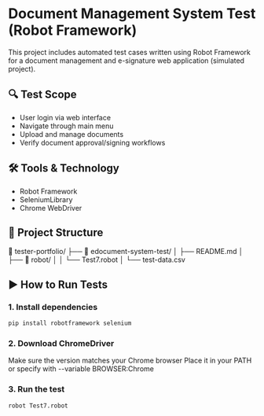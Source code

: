 # Document Management System Test (Robot Framework)

This project includes automated test cases written using Robot Framework  
for a document management and e-signature web application (simulated project).

## 🔍 Test Scope
- User login via web interface
- Navigate through main menu
- Upload and manage documents
- Verify document approval/signing workflows

## 🛠️ Tools & Technology
- Robot Framework
- SeleniumLibrary
- Chrome WebDriver

## 📂 Project Structure
📁 tester-portfolio/
├── 📁 edocument-system-test/
│   ├── README.md
│   ├── 📁 robot/
│   │   └── Test7.robot
│   └── test-data.csv


## ▶️ How to Run Tests

### 1. Install dependencies
```bash
pip install robotframework selenium
```

###  2. Download ChromeDriver
Make sure the version matches your Chrome browser
Place it in your PATH or specify with --variable BROWSER:Chrome

###  3. Run the test
```bash
robot Test7.robot
```
